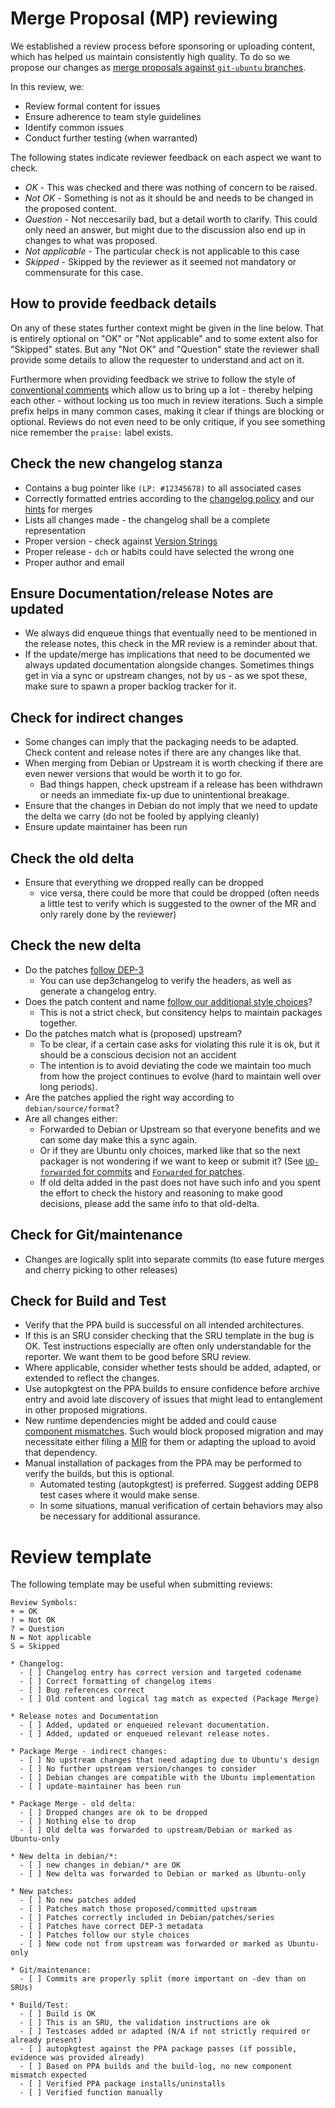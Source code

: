 # Merge Proposal (MP) reviewing

We established a review process before sponsoring or uploading content, which
has helped us maintain consistently high quality.
To do so we propose our changes as [merge proposals against `git-ubuntu` branches](MergeProposal.md).

In this review, we:
* Review formal content for issues
* Ensure adherence to team style guidelines
* Identify common issues
* Conduct further testing (when warranted)

The following states indicate reviewer feedback on each aspect we want to check.

* *OK* - This was checked and there was nothing of concern to be raised.
* *Not OK* - Something is not as it should be and needs to be changed in the proposed content.
* *Question* - Not neccesarily bad, but a detail worth to clarify. This could only need an answer, but might due to the discussion also end up in changes to what was proposed.
* *Not applicable* - The particular check is not applicable to this case
* *Skipped* - Skipped by the reviewer as it seemed not mandatory or commensurate for this case.

## How to provide feedback details

On any of these states further context might be given in the line below. That is
entirely optional on "OK" or "Not applicable" and to some extent also for "Skipped" states.
But any "Not OK" and "Question" state the reviewer shall provide some details
to allow the requester to understand and act on it.

Furthermore when providing feedback we strive to follow the style of
[conventional comments](https://conventionalcomments.org/) which allow us to
bring up a lot - thereby helping each other - without locking us too much in
review iterations. Such a simple prefix helps in many common cases, making it
clear if things are blocking or optional.
Reviews do not even need to be only critique, if you see something nice
remember the `praise:` label exists.

## Check the new changelog stanza

* Contains a bug pointer like `(LP: #12345678)` to all associated cases
* Correctly formatted entries according to the [changelog policy](https://www.debian.org/doc/debian-policy/ch-source.html#debian-changelog-debian-changelog) and our [hints](PackageMerging.md#fix-the-changelog) for merges
* Lists all changes made - the changelog shall be a complete representation
* Proper version - check against [Version Strings](VersionStrings.md)
* Proper release - `dch` or habits could have selected the wrong one
* Proper author and email

## Ensure Documentation/release Notes are updated

* We always did enqueue things that eventually need to be mentioned in the release notes, this check in the MR review is a reminder about that.
* If the update/merge has implications that need to be documented we always updated documentation alongside changes. Sometimes things get in via a sync or upstream changes, not by us - as we spot these, make sure to spawn a proper backlog tracker for it.

## Check for indirect changes

* Some changes can imply that the packaging needs to be adapted. Check content and release notes if there are any changes like that.
* When merging from Debian or Upstream it is worth checking if there are even newer versions that would be worth it to go for.
  * Bad things happen, check upstream if a release has been withdrawn or needs an immediate fix-up due to unintentional breakage.
* Ensure that the changes in Debian do not imply that we need to update the delta we carry (do not be fooled by applying cleanly)
* Ensure update maintainer has been run

## Check the old delta

* Ensure that everything we dropped really can be dropped
  * vice versa, there could be more that could be dropped (often needs a little test to verify which is suggested to the owner of the MR and only rarely done by the reviewer)

## Check the new delta

* Do the patches [follow DEP-3](http://dep.debian.net/deps/dep3/)
  * You can use dep3changelog to verify the headers, as well as generate a changelog entry.
* Does the patch content and name [follow our additional style choices](DebianPatch.md)?
  * This is not a strict check, but consitency helps to maintain packages together.
* Do the patches match what is (proposed) upstream?
  * To be clear, if a certain case asks for violating this rule it is ok, but it should be a conscious decision not an accident
  * The intention is to avoid deviating the code we maintain too much from how the project continues to evolve (hard to maintain well over long periods).
* Are the patches applied the right way according to `debian/source/format`?
* Are all changes either:
  * Forwarded to Debian or Upstream so that everyone benefits and we can some day make this a sync again.
  * Or if they are Ubuntu only choices, marked like that so the next packager is not wondering if we want to keep or submit it? (See [`UD-forwarded` for commits](CommittingChanges.md#the-commit-message) and [`Forwarded` for patches](DebianPatch.md#the-patchfile-header).
  * If old delta added in the past does not have such info and you spent the effort to check the history and reasoning to make good decisions, please add the same info to that old-delta.

## Check for Git/maintenance

* Changes are logically split into separate commits (to ease future merges and cherry picking to other releases)

## Check for Build and Test

* Verify that the PPA build is successful on all intended architectures.
* If this is an SRU consider checking that the SRU template in the bug is OK. Test instructions especially are often only understandable for the reporter. We want them to be good before SRU review.
* Where applicable, consider whether tests should be added, adapted, or extended to reflect the changes.
* Use autopkgtest on the PPA builds to ensure confidence before archive entry and avoid late discovery of issues that might lead to entanglement in other proposed migrations.
* New runtime dependencies might be added and could cause [component mismatches](ProposedMigration.md#mainuniverse-binary-mismatch). Such would block proposed migration and may necessitate either filing a [MIR](MainInclusion.md) for them or adapting the upload to avoid that dependency.
* Manual installation of packages from the PPA may be performed to verify the builds, but this is optional.
  * Automated testing (autopkgtest) is preferred. Suggest adding DEP8 test cases where it would make sense.
  * In some situations, manual verification of certain behaviors may also be necessary for additional assurance.


# Review template

The following template may be useful when submitting reviews:

```
Review Symbols:
+ = OK
! = Not OK
? = Question
N = Not applicable
S = Skipped

* Changelog:
  - [ ] Changelog entry has correct version and targeted codename
  - [ ] Correct formatting of changelog items
  - [ ] Bug references correct
  - [ ] Old content and logical tag match as expected (Package Merge)

* Release notes and Documentation
  - [ ] Added, updated or enqueued relevant documentation.
  - [ ] Added, updated or enqueued relevant release notes.

* Package Merge - indirect changes:
  - [ ] No upstream changes that need adapting due to Ubuntu's design
  - [ ] No further upstream version/changes to consider
  - [ ] Debian changes are compatible with the Ubuntu implementation
  - [ ] update-maintainer has been run

* Package Merge - old delta:
  - [ ] Dropped changes are ok to be dropped
  - [ ] Nothing else to drop
  - [ ] Old delta was forwarded to upstream/Debian or marked as Ubuntu-only

* New delta in debian/*:
  - [ ] new changes in debian/* are OK
  - [ ] New delta was forwarded to Debian or marked as Ubuntu-only

* New patches:
  - [ ] No new patches added
  - [ ] Patches match those proposed/committed upstream
  - [ ] Patches correctly included in Debian/patches/series
  - [ ] Patches have correct DEP-3 metadata
  - [ ] Patches follow our style choices
  - [ ] New code not from upstream was forwarded or marked as Ubuntu-only

* Git/maintenance:
  - [ ] Commits are properly split (more important on -dev than on SRUs)

* Build/Test:
  - [ ] Build is OK
  - [ ] This is an SRU, the validation instructions are ok
  - [ ] Testcases added or adapted (N/A if not strictly required or already present)
  - [ ] autopkgtest against the PPA package passes (if possible, evidence was provided already)
  - [ ] Based on PPA builds and the build-log, no new component mismatch expected
  - [ ] Verified PPA package installs/uninstalls
  - [ ] Verified function manually
```

